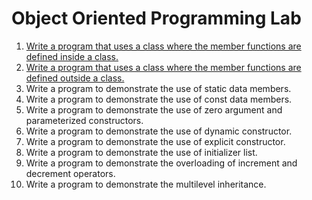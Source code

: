 # Object Oriented Programming Lab

1. [Write a program that uses a class where the member functions are defined inside a class.](Student.cpp)
2. [Write a program that uses a class where the member functions are defined outside a class.](Student_outside.cpp)
3. Write a program to demonstrate the use of static data members.
4. Write a program to demonstrate the use of const data members.
5. Write a program to demonstrate the use of zero argument and parameterized constructors.
6. Write a program to demonstrate the use of dynamic constructor.
7. Write a program to demonstrate the use of explicit constructor.
8. Write a program to demonstrate the use of initializer list.
9. Write a program to demonstrate the overloading of increment and decrement operators.
10. Write a program to demonstrate the multilevel inheritance.
